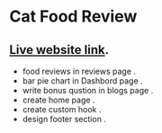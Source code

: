 # Cat Food Review
## [Live website link](https://elegant-melba-17c1b9.netlify.app).


* food reviews in reviews page .
* bar pie chart in Dashbord page .
* write bonus qustion in blogs page .
* create home page .
* create custom hook .
* design footer section .
